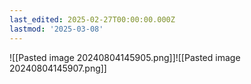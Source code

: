 ```yaml
---
last_edited: 2025-02-27T00:00:00.000Z
lastmod: '2025-03-08'
---
```






![[Pasted image 20240804145905.png]]![[Pasted image 20240804145907.png]]
